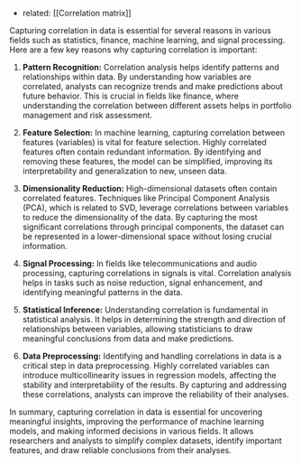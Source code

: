 - related: [[Correlation matrix]]

Capturing correlation in data is essential for several reasons in various fields such as statistics, finance, machine learning, and signal processing. Here are a few key reasons why capturing correlation is important:

1. **Pattern Recognition:** Correlation analysis helps identify patterns and relationships within data. By understanding how variables are correlated, analysts can recognize trends and make predictions about future behavior. This is crucial in fields like finance, where understanding the correlation between different assets helps in portfolio management and risk assessment.

2. **Feature Selection:** In machine learning, capturing correlation between features (variables) is vital for feature selection. Highly correlated features often contain redundant information. By identifying and removing these features, the model can be simplified, improving its interpretability and generalization to new, unseen data.

3. **Dimensionality Reduction:** High-dimensional datasets often contain correlated features. Techniques like Principal Component Analysis (PCA), which is related to SVD, leverage correlations between variables to reduce the dimensionality of the data. By capturing the most significant correlations through principal components, the dataset can be represented in a lower-dimensional space without losing crucial information.

4. **Signal Processing:** In fields like telecommunications and audio processing, capturing correlations in signals is vital. Correlation analysis helps in tasks such as noise reduction, signal enhancement, and identifying meaningful patterns in the data.

5. **Statistical Inference:** Understanding correlation is fundamental in statistical analysis. It helps in determining the strength and direction of relationships between variables, allowing statisticians to draw meaningful conclusions from data and make predictions.

6. **Data Preprocessing:** Identifying and handling correlations in data is a critical step in data preprocessing. Highly correlated variables can introduce multicollinearity issues in regression models, affecting the stability and interpretability of the results. By capturing and addressing these correlations, analysts can improve the reliability of their analyses.

In summary, capturing correlation in data is essential for uncovering meaningful insights, improving the performance of machine learning models, and making informed decisions in various fields. It allows researchers and analysts to simplify complex datasets, identify important features, and draw reliable conclusions from their analyses.